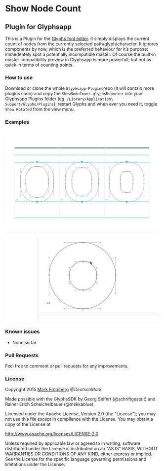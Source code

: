 # Show Node Count

## Plugin for Glyphsapp

This is a Plugin for the [Glyphs font editor](http://glyphsapp.com/). It simply displays the current count of nodes from the currently selected path/glyph/character. It ignores components by now, which is the preferred behaviour for it’s purpose: immedeately spot a potentially incompatible master. Of course the built-in master compatibility preview in Glyphsapp is more powerfull, but not as quick in terms of counting points.

### How to use

Download or clone the whole `Glyphsapp-Plugins`repo (it will contain more plugins soon) and copy the `ShowNodeCount.glyphsReporter` into your Glyphsapp Plugins folder (eg. `/Library/Application\ Support/Glyphs/Plugins`), restart Glyphs and when ever you need it, toggle `Show Rotated` from the view menu.

### Examples

![Show Rotated Demo](https://github.com/DeutschMark/Glyphsapp-Plugins/blob/Screenshots/ShowNodeCount/Screenshots/ShowNodeCount-Mark-Froemberg-1200.png?raw=true "Show Rotated Demo")

![Show Rotated live Demo](https://github.com/DeutschMark/Glyphsapp-Plugins/blob/Screenshots/ShowNodeCount/Screenshots/ShowNodeCount_Mark-Froemberg.gif?raw=true "Show Rotated live Demo")


### Known issues

- None so far

### Pull Requests

Feel free to comment or pull requests for any improvements.

### License

Copyright 2015 [Mark Frömberg](http://www.markfromberg.com/) *@DeutschMark*

Made possible with the GlyphsSDK by Georg Seifert (@schriftgestalt) and Rainer Erich Scheichelbauer (@mekkablue).

Licensed under the Apache License, Version 2.0 (the "License");
you may not use this file except in compliance with the License.
You may obtain a copy of the License at

http://www.apache.org/licenses/LICENSE-2.0

Unless required by applicable law or agreed to in writing, software
distributed under the License is distributed on an "AS IS" BASIS,
WITHOUT WARRANTIES OR CONDITIONS OF ANY KIND, either express or implied.
See the License for the specific language governing permissions and
limitations under the License.
